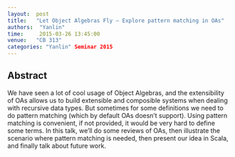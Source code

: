 ```yaml
--- 
layout:  post 
title:   "Let Object Algebras Fly — Explore pattern matching in OAs"
authors:  "Yanlin"
time:     2015-03-26 13:45:00
venue:   "CB 313"
categories: "Yanlin" Seminar 2015
--- 
```

## Abstract

We have seen a lot of cool usage of Object Algebras, and the
extensibility of OAs allows us to build extensible and composible
systems when dealing with recursive data types. But sometimes for some
definitions we need to do pattern matching (which by default OAs
doesn’t support). Using pattern matching is convenient, if not
provided, it would be very hard to define some terms. In this talk,
we’ll do some reviews of OAs, then illustrate the scenario where
pattern matching is needed, then present our idea in Scala, and
finally talk about future work.

